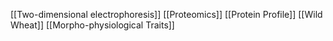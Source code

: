 [[Two-dimensional electrophoresis]]
[[Proteomics]]
[[Protein Profile]]
[[Wild Wheat]]
[[Morpho-physiological Traits]]
